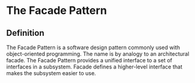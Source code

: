 # The Facade Pattern
## Definition
The Facade Pattern is a software design pattern commonly used with object-oriented programming. The name is by analogy to an architectural facade.
The Facade Pattern provides a unified interface to a set of interfaces in a subsystem. Facade defines a higher-level interface that makes the subsystem easier to use.